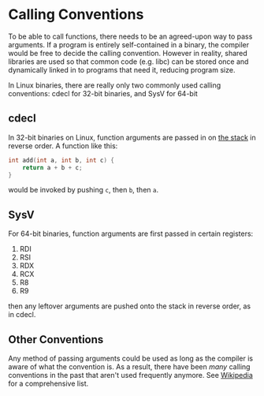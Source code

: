 # Calling Conventions

To be able to call functions, there needs to be an agreed-upon way to pass arguments. If a program is entirely self-contained in a binary, the compiler would be free to decide the calling convention. However in reality, shared libraries are used so that common code (e.g. libc) can be stored once and dynamically linked in to programs that need it, reducing program size.

In Linux binaries, there are really only two commonly used calling conventions: cdecl for 32-bit binaries, and SysV for 64-bit

## cdecl

In 32-bit binaries on Linux, function arguments are passed in on [the stack](what-is-the-stack.md) in reverse order. A function like this:

```c
int add(int a, int b, int c) {
    return a + b + c;
}
```

would be invoked by pushing `c`, then `b`, then `a`.

## SysV

For 64-bit binaries, function arguments are first passed in certain registers:

1. RDI
2. RSI
3. RDX
4. RCX
5. R8
6. R9

then any leftover arguments are pushed onto the stack in reverse order, as in cdecl.

## Other Conventions

Any method of passing arguments could be used as long as the compiler is aware of what the convention is. As a result, there have been _many_ calling conventions in the past that aren't used frequently anymore. See [Wikipedia](https://en.wikipedia.org/wiki/X86_calling_conventions) for a comprehensive list.
